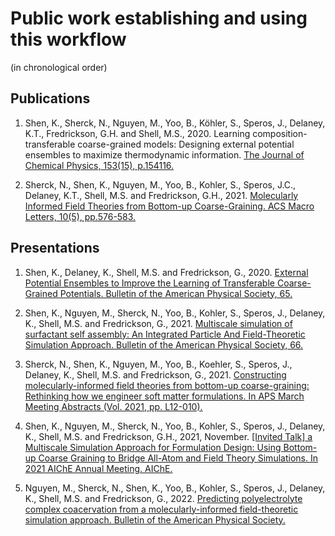 # Public work establishing and using this workflow
(in chronological order)
## Publications
1. Shen, K., Sherck, N., Nguyen, M., Yoo, B., Köhler, S., Speros, J., Delaney, K.T., Fredrickson, G.H. and Shell, M.S., 2020. Learning composition-transferable coarse-grained models: Designing external potential ensembles to maximize thermodynamic information. [The Journal of Chemical Physics, 153(15), p.154116.](https://aip.scitation.org/doi/abs/10.1063/5.0022808)

2. Sherck, N., Shen, K., Nguyen, M., Yoo, B., Kohler, S., Speros, J.C., Delaney, K.T., Shell, M.S. and Fredrickson, G.H., 2021. [Molecularly Informed Field Theories from Bottom-up Coarse-Graining. ACS Macro Letters, 10(5), pp.576-583.](https://scholar.google.com/citations?view_op=view_citation&hl=en&user=F8fO3m4AAAAJ&sortby=pubdate&citation_for_view=F8fO3m4AAAAJ:_FxGoFyzp5QC)

## Presentations
1. Shen, K., Delaney, K., Shell, M.S. and Fredrickson, G., 2020. [External Potential Ensembles to Improve the Learning of Transferable Coarse-Grained Potentials. Bulletin of the American Physical Society, 65.](https://meetings.aps.org/Meeting/MAR20/Session/M45.8)

2. Shen, K., Nguyen, M., Sherck, N., Yoo, B., Kohler, S., Speros, J., Delaney, K., Shell, M.S. and Fredrickson, G., 2021. [Multiscale simulation of surfactant self assembly: An Integrated Particle And Field-Theoretic Simulation Approach. Bulletin of the American Physical Society, 66.](https://meetings.aps.org/Meeting/MAR21/Session/B06.10)

3. Sherck, N., Shen, K., Nguyen, M., Yoo, B., Koehler, S., Speros, J., Delaney, K., Shell, M.S. and Fredrickson, G., 2021. [Constructing molecularly-informed field theories from bottom-up coarse-graining: Rethinking how we engineer soft matter formulations. In APS March Meeting Abstracts (Vol. 2021, pp. L12-010).](https://ui.adsabs.harvard.edu/abs/2021APS..MARL12010S/abstract)

4. Shen, K., Nguyen, M., Sherck, N., Yoo, B., Kohler, S., Speros, J., Delaney, K., Shell, M.S. and Fredrickson, G.H., 2021, November. [[Invited Talk] a Multiscale Simulation Approach for Formulation Design: Using Bottom-up Coarse Graining to Bridge All-Atom and Field Theory Simulations. In 2021 AIChE Annual Meeting. AIChE.](https://aiche.confex.com/aiche/2021/meetingapp.cgi/Paper/625748)

5. Nguyen, M., Sherck, N., Shen, K., Yoo, B., Kohler, S., Speros, J., Delaney, K., Shell, M.S. and Fredrickson, G., 2022. [Predicting polyelectrolyte complex coacervation from a molecularly-informed field-theoretic simulation approach. Bulletin of the American Physical Society.](https://meetings.aps.org/Meeting/MAR22/Session/A31.2)